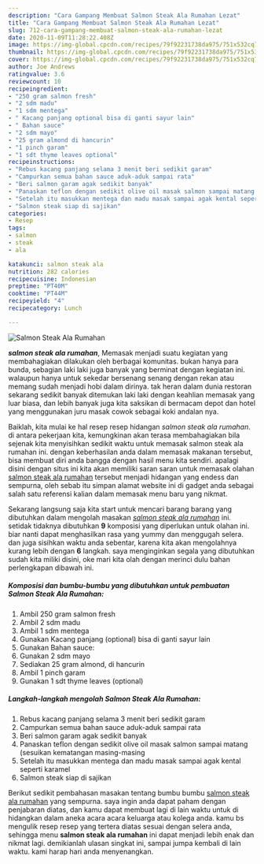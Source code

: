 ```yaml
---
description: "Cara Gampang Membuat Salmon Steak Ala Rumahan Lezat"
title: "Cara Gampang Membuat Salmon Steak Ala Rumahan Lezat"
slug: 712-cara-gampang-membuat-salmon-steak-ala-rumahan-lezat
date: 2020-11-09T11:28:22.408Z
image: https://img-global.cpcdn.com/recipes/79f92231738da975/751x532cq70/salmon-steak-ala-rumahan-foto-resep-utama.jpg
thumbnail: https://img-global.cpcdn.com/recipes/79f92231738da975/751x532cq70/salmon-steak-ala-rumahan-foto-resep-utama.jpg
cover: https://img-global.cpcdn.com/recipes/79f92231738da975/751x532cq70/salmon-steak-ala-rumahan-foto-resep-utama.jpg
author: Joe Andrews
ratingvalue: 3.6
reviewcount: 10
recipeingredient:
- "250 gram salmon fresh"
- "2 sdm madu"
- "1 sdm mentega"
- " Kacang panjang optional bisa di ganti sayur lain"
- " Bahan sauce"
- "2 sdm mayo"
- "25 gram almond di hancurin"
- "1 pinch garam"
- "1 sdt thyme leaves optional"
recipeinstructions:
- "Rebus kacang panjang selama 3 menit beri sedikit garam"
- "Campurkan semua bahan sauce aduk-aduk sampai rata"
- "Beri salmon garam agak sedikit banyak"
- "Panaskan teflon dengan sedikit olive oil masak salmon sampai matang (sesuikan kematangan masing-masing"
- "Setelah itu masukkan mentega dan madu masak sampai agak kental seperti karamel"
- "Salmon steak siap di sajikan"
categories:
- Resep
tags:
- salmon
- steak
- ala

katakunci: salmon steak ala 
nutrition: 282 calories
recipecuisine: Indonesian
preptime: "PT40M"
cooktime: "PT44M"
recipeyield: "4"
recipecategory: Lunch

---
```



![Salmon Steak Ala Rumahan](https://img-global.cpcdn.com/recipes/79f92231738da975/751x532cq70/salmon-steak-ala-rumahan-foto-resep-utama.jpg)

<b><i>salmon steak ala rumahan</i></b>, Memasak menjadi suatu kegiatan yang membahagiakan dilakukan oleh berbagai komunitas. bukan hanya para bunda, sebagian laki laki juga banyak yang berminat dengan kegiatan ini. walaupun hanya untuk sekedar bersenang senang dengan rekan atau memang sudah menjadi hobi dalam dirinya. tak heran dalam dunia restoran sekarang sedikit banyak ditemukan laki laki dengan keahlian memasak yang luar biasa, dan lebih banyak juga kita saksikan di bermacam depot dan hotel yang menggunakan juru masak cowok sebagai koki andalan nya.

Baiklah, kita mulai ke hal resep resep hidangan <i>salmon steak ala rumahan</i>. di antara pekerjaan kita, kemungkinan akan terasa membahagiakan bila sejenak kita menyisihkan sedikit waktu untuk memasak salmon steak ala rumahan ini. dengan keberhasilan anda dalam memasak makanan tersebut, bisa membuat diri anda bangga dengan hasil menu kita sendiri. apalagi disini dengan situs ini kita akan memiliki saran saran untuk memasak olahan <u>salmon steak ala rumahan</u> tersebut menjadi hidangan yang endess dan sempurna, oleh sebab itu simpan alamat website ini di gadget anda sebagai salah satu referensi kalian dalam memasak menu baru yang nikmat.




Sekarang langsung saja kita start untuk mencari barang barang yang dibutuhkan dalam mengolah masakan <u><i>salmon steak ala rumahan</i></u> ini. setidak tidaknya dibutuhkan <b>9</b> komposisi yang diperlukan untuk olahan ini. biar nanti dapat menghasilkan rasa yang yummy dan menggugah selera. dan juga sisihkan waktu anda sebentar, karena kita akan mengolahnya kurang lebih dengan <b>6</b> langkah. saya menginginkan segala yang dibutuhkan sudah kita miliki disini, oke mari kita olah dengan merinci dulu bahan perlengkapan dibawah ini.

<!--inarticleads1-->

##### Komposisi dan bumbu-bumbu yang dibutuhkan untuk pembuatan Salmon Steak Ala Rumahan:

1. Ambil 250 gram salmon fresh
1. Ambil 2 sdm madu
1. Ambil 1 sdm mentega
1. Gunakan  Kacang panjang (optional) bisa di ganti sayur lain
1. Gunakan  Bahan sauce:
1. Gunakan 2 sdm mayo
1. Sediakan 25 gram almond, di hancurin
1. Ambil 1 pinch garam
1. Gunakan 1 sdt thyme leaves (optional)




<!--inarticleads2-->

##### Langkah-langkah mengolah Salmon Steak Ala Rumahan:

1. Rebus kacang panjang selama 3 menit beri sedikit garam
1. Campurkan semua bahan sauce aduk-aduk sampai rata
1. Beri salmon garam agak sedikit banyak
1. Panaskan teflon dengan sedikit olive oil masak salmon sampai matang (sesuikan kematangan masing-masing
1. Setelah itu masukkan mentega dan madu masak sampai agak kental seperti karamel
1. Salmon steak siap di sajikan




Berikut sedikit pembahasan masakan tentang bumbu bumbu <u>salmon steak ala rumahan</u> yang sempurna. saya ingin anda dapat paham dengan penjabaran diatas, dan kamu dapat membuat lagi di lain waktu untuk di hidangkan dalam aneka acara acara keluarga atau kolega anda. kamu bs mengulik resep resep yang tertera diatas sesuai dengan selera anda, sehingga menu <b>salmon steak ala rumahan</b> ini dapat menjadi lebih enak dan nikmat lagi. demikianlah ulasan singkat ini, sampai jumpa kembali di lain waktu. kami harap hari anda menyenangkan.

